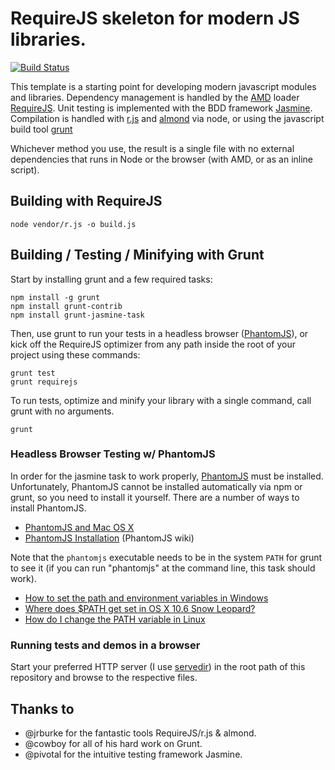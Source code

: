 # RequireJS skeleton for modern JS libraries.
[![Build Status](https://secure.travis-ci.org/tkellen/requirejs-library-skeleton.png)](http://travis-ci.org/[tkellen]/[requirejs-library-skeleton])

This template is a starting point for developing modern javascript modules and libraries.  Dependency management is handled by the [AMD](https://github.com/amdjs/amdjs-api/wiki/AMD) loader [RequireJS](https://github.com/jrburke/requirejs).  Unit testing is implemented with the BDD framework [Jasmine](https://github.com/pivotal/jasmine).  Compilation is handled with [r.js](https://github.com/jrburke/r.js) and [almond](https://github.com/jrburke/almond) via node, or using the javascript build tool [grunt](https://github.com/cowboy/grunt)

Whichever method you use, the result is a single file with no external dependencies that runs in Node or the browser (with AMD, or as an inline script).

## Building with RequireJS

```console
node vendor/r.js -o build.js
```

## Building / Testing / Minifying with Grunt

Start by installing grunt and a few required tasks:
```console
npm install -g grunt
npm install grunt-contrib
npm install grunt-jasmine-task
```

Then, use grunt to run your tests in a headless browser ([PhantomJS](http://www.phantomjs.org/)), or kick off the RequireJS optimizer from any path inside the root of your project using these commands:
```console
grunt test
grunt requirejs
```

To run tests, optimize and minify your library with a single command, call grunt with no arguments.
```console
grunt
```

### Headless Browser Testing w/ PhantomJS

In order for the jasmine task to work properly, [PhantomJS](http://www.phantomjs.org/) must be installed.  Unfortunately, PhantomJS cannot be installed automatically via npm or grunt, so you need to install it yourself. There are a number of ways to install PhantomJS.

* [PhantomJS and Mac OS X](http://ariya.ofilabs.com/2012/02/phantomjs-and-mac-os-x.html)
* [PhantomJS Installation](http://code.google.com/p/phantomjs/wiki/Installation) (PhantomJS wiki)

Note that the `phantomjs` executable needs to be in the system `PATH` for grunt to see it (if you can run "phantomjs" at the command line, this task should work).

* [How to set the path and environment variables in Windows](http://www.computerhope.com/issues/ch000549.htm)
* [Where does $PATH get set in OS X 10.6 Snow Leopard?](http://superuser.com/questions/69130/where-does-path-get-set-in-os-x-10-6-snow-leopard)
* [How do I change the PATH variable in Linux](https://www.google.com/search?q=How+do+I+change+the+PATH+variable+in+Linux)

### Running tests and demos in a browser
Start your preferred HTTP server (I use [servedir](https://github.com/remy/servedir)) in the root path of this repository and browse to the respective files.

## Thanks to

- @jrburke for the fantastic tools RequireJS/r.js & almond.
- @cowboy for all of his hard work on Grunt.
- @pivotal for the intuitive testing framework Jasmine.
